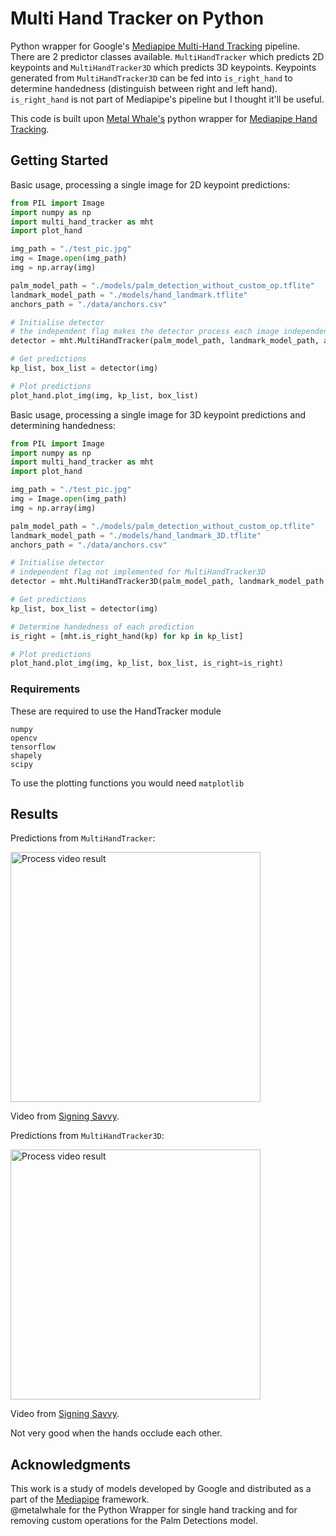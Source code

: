 # Multi Hand Tracker on Python

Python wrapper for Google's [Mediapipe Multi-Hand Tracking](https://github.com/google/mediapipe/blob/master/mediapipe/docs/multi_hand_tracking_mobile_gpu.md) pipeline. There are 2 predictor classes available. ```MultiHandTracker``` which predicts 2D keypoints and ```MultiHandTracker3D``` which predicts 3D keypoints. Keypoints generated from ```MultiHandTracker3D``` can be fed into ```is_right_hand``` to determine handedness (distinguish between right and left hand). ```is_right_hand``` is not part of Mediapipe's pipeline but I thought it'll be useful.

This code is built upon [Metal Whale's](https://github.com/metalwhale/hand_tracking) python wrapper for [Mediapipe Hand Tracking](https://github.com/google/mediapipe/blob/master/mediapipe/docs/hand_tracking_mobile_gpu.md).

## Getting Started

Basic usage, processing a single image for 2D keypoint predictions:
``` python
from PIL import Image
import numpy as np
import multi_hand_tracker as mht
import plot_hand

img_path = "./test_pic.jpg"
img = Image.open(img_path)
img = np.array(img)

palm_model_path = "./models/palm_detection_without_custom_op.tflite"
landmark_model_path = "./models/hand_landmark.tflite"
anchors_path = "./data/anchors.csv" 

# Initialise detector
# the independent flag makes the detector process each image independently
detector = mht.MultiHandTracker(palm_model_path, landmark_model_path, anchors_path, independent = True)

# Get predictions
kp_list, box_list = detector(img)

# Plot predictions
plot_hand.plot_img(img, kp_list, box_list)
```

Basic usage, processing a single image for 3D keypoint predictions and determining handedness:
```python
from PIL import Image
import numpy as np
import multi_hand_tracker as mht
import plot_hand

img_path = "./test_pic.jpg"
img = Image.open(img_path)
img = np.array(img)

palm_model_path = "./models/palm_detection_without_custom_op.tflite"
landmark_model_path = "./models/hand_landmark_3D.tflite"
anchors_path = "./data/anchors.csv" 

# Initialise detector
# independent flag not implemented for MultiHandTracker3D
detector = mht.MultiHandTracker3D(palm_model_path, landmark_model_path, anchors_path)

# Get predictions
kp_list, box_list = detector(img)

# Determine handedness of each prediction
is_right = [mht.is_right_hand(kp) for kp in kp_list]

# Plot predictions
plot_hand.plot_img(img, kp_list, box_list, is_right=is_right)
```

### Requirements

These are required to use the HandTracker module

```
numpy
opencv
tensorflow
shapely
scipy
```
To use the plotting functions you would need `matplotlib`

## Results

Predictions from ```MultiHandTracker```:

<img src="https://github.com/JuliaPoo/MultiHand-Tracking/blob/master/demo.gif" alt="Process video result" width="400">

Video from [Signing Savvy](https://www.signingsavvy.com/sign/HAVE%20A%20GOOD%20DAY/8194/1).

Predictions from ```MultiHandTracker3D```:

<img src="https://github.com/JuliaPoo/MultiHand-Tracking/blob/master/demo_3D.gif" alt="Process video result" width="400">

Video from [Signing Savvy](https://www.signingsavvy.com/search/happy%2Bbirthday%2Bto%2Byou).

Not very good when the hands occlude each other.


## Acknowledgments

This work is a study of models developed by Google and distributed as a part of the [Mediapipe](https://github.com/google/mediapipe) framework.   
@metalwhale for the Python Wrapper for single hand tracking and for removing custom operations for the Palm Detections model.
